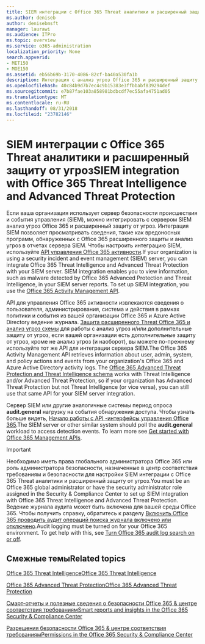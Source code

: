 ```yaml
---
title: SIEM интеграции с Office 365 Threat аналитики и расширенный защиту от угроз
ms.author: deniseb
author: denisebmsft
manager: laurawi
ms.audience: ITPro
ms.topic: overview
ms.service: o365-administration
localization_priority: None
search.appverid:
- MET150
- MOE150
ms.assetid: eb56b69b-3170-4086-82cf-ba40a530fa1b
description: Интеграция с анализ угроз Office 365 и расширенный защиту от угроз с API для управления Office 365 активности сервера SIEM вашей организации.
ms.openlocfilehash: 40c84b9d7b7ec4c9b15383e3ffbbabf839294def
ms.sourcegitcommit: e7b87fae103a858981bdbcdf7ec55afa4751ad05
ms.translationtype: MT
ms.contentlocale: ru-RU
ms.lasthandoff: 08/31/2018
ms.locfileid: "23782146"
---
```

# <a name="siem-integration-with-office-365-threat-intelligence-and-advanced-threat-protection"></a><span data-ttu-id="45e8b-103">SIEM интеграции с Office 365 Threat аналитики и расширенный защиту от угроз</span><span class="sxs-lookup"><span data-stu-id="45e8b-103">SIEM integration with Office 365 Threat Intelligence and Advanced Threat Protection</span></span>

<span data-ttu-id="45e8b-p101">Если ваша организация использует сервер безопасности происшествия и события управления (SIEM), можно интегрировать с сервером SIEM анализ угроз Office 365 и расширенный защиту от угроз. Интеграция SIEM позволяет просматривать сведения, такие как вредоносных программ, обнаруженных с Office 365 расширенного защиты и анализ угроз в отчетах сервера SIEM. Чтобы настроить интеграцию SIEM, используйте [API управления Office 365 активности](https://docs.microsoft.com/office/office-365-management-api/office-365-management-activity-api-reference).</span><span class="sxs-lookup"><span data-stu-id="45e8b-p101">If your organization is using a security incident and event management (SIEM) server, you can integrate Office 365 Threat Intelligence and Advanced Threat Protection with your SIEM server. SIEM integration enables you to view information, such as malware detected by Office 365 Advanced Protection and Threat Intelligence, in your SIEM server reports. To set up SIEM integration, you use the [Office 365 Activity Management API](https://docs.microsoft.com/office/office-365-management-api/office-365-management-activity-api-reference).</span></span> 

<span data-ttu-id="45e8b-p102">API для управления Office 365 активности извлекаются сведения о пользователя, администрирования, система и действия в рамках политики и события из вашей организации Office 365 и Azure Active Directory ведение журнала. [Защита расширенного Threat Office 365 и анализ угроз схемы](https://docs.microsoft.com/office/office-365-management-api/office-365-management-activity-api-schema#office-365-advanced-threat-protection-and-threat-intelligence-schema) для работы с анализ угроз и/или дополнительные защиту от угроз, если вашей организации есть дополнительные защиту от угроз, кроме не анализ угроз (и наоборот), вы можете по-прежнему используйте тот же API для интеграции сервера SIEM.</span><span class="sxs-lookup"><span data-stu-id="45e8b-p102">The Office 365 Activity Management API retrieves information about user, admin, system, and policy actions and events from your organization's Office 365 and Azure Active Directory activity logs. The [Office 365 Advanced Threat Protection and Threat Intelligence schema](https://docs.microsoft.com/office/office-365-management-api/office-365-management-activity-api-schema#office-365-advanced-threat-protection-and-threat-intelligence-schema) works with Threat Intelligence and/or Advanced Threat Protection, so if your organization has Advanced Threat Protection but not Threat Intelligence (or vice versa), you can still use that same API for your SIEM server integration.</span></span> 

<span data-ttu-id="45e8b-p103">Сервер SIEM или другие аналогичные системы период опроса **audit.general** нагрузку на события обнаружения доступа. Чтобы узнать больше видеть, [Начало работы с API -интерфейсы управления Office 365](https://docs.microsoft.com/office/office-365-management-api/get-started-with-office-365-management-apis).</span><span class="sxs-lookup"><span data-stu-id="45e8b-p103">The SIEM server or other similar system should poll the **audit.general** workload to access detection events. To learn more see [Get started with Office 365 Management APIs](https://docs.microsoft.com/office/office-365-management-api/get-started-with-office-365-management-apis).</span></span> 

> [!IMPORTANT]
> <span data-ttu-id="45e8b-111">Необходимо иметь права глобального администратора Office 365 или роль администратора безопасности, назначенные в центр соответствия требованиям и безопасности для настройки SIEM интеграции с Office 365 Threat аналитики и расширенный защиту от угроз.</span><span class="sxs-lookup"><span data-stu-id="45e8b-111">You must be an Office 365 global administrator or have the security administrator role assigned in the Security & Compliance Center to set up SIEM integration with Office 365 Threat Intelligence and Advanced Threat Protection.</span></span></br><span data-ttu-id="45e8b-p104">Ведение журнала аудита может быть включена для вашей среды Office 365. Чтобы получить справку, обратитесь к разделу [Включить Office 365 проводить аудит операций поиска журнала включено или отключено](turn-audit-log-search-on-or-off.md).</span><span class="sxs-lookup"><span data-stu-id="45e8b-p104">Audit logging must be turned on for your Office 365 environment. To get help with this, see [Turn Office 365 audit log search on or off](turn-audit-log-search-on-or-off.md).</span></span>

## <a name="related-topics"></a><span data-ttu-id="45e8b-114">Смежные темы</span><span class="sxs-lookup"><span data-stu-id="45e8b-114">Related topics</span></span>

[<span data-ttu-id="45e8b-115">Office 365 Threat Intelligence</span><span class="sxs-lookup"><span data-stu-id="45e8b-115">Office 365 Threat Intelligence</span></span>](office-365-ti.md)

[<span data-ttu-id="45e8b-116">Office 365 Advanced Threat Protection</span><span class="sxs-lookup"><span data-stu-id="45e8b-116">Office 365 Advanced Threat Protection</span></span>](office-365-atp.md)

[<span data-ttu-id="45e8b-117">Смарт-отчеты и полезные сведения о безопасности Office 365 &amp; центре соответствия требованиям</span><span class="sxs-lookup"><span data-stu-id="45e8b-117">Smart reports and insights in the Office 365 Security &amp; Compliance Center</span></span>](reports-and-insights-in-security-and-compliance.md)
  
[<span data-ttu-id="45e8b-118">Разрешения безопасности Office 365 &amp; центре соответствия требованиям</span><span class="sxs-lookup"><span data-stu-id="45e8b-118">Permissions in the Office 365 Security &amp; Compliance Center</span></span>](permissions-in-the-security-and-compliance-center.md)
  

